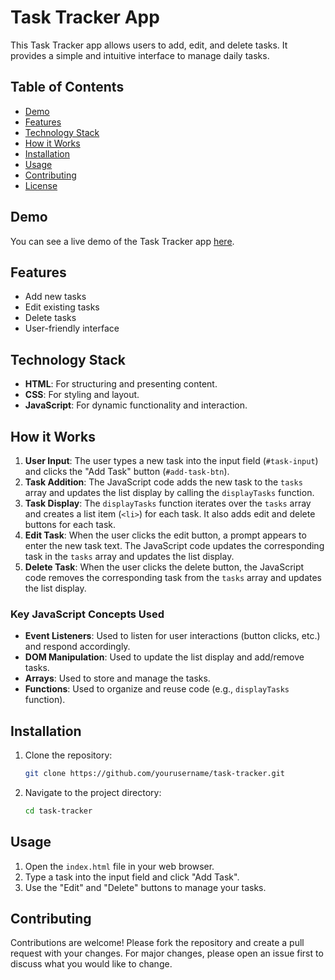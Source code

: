 # Task Tracker App

This Task Tracker app allows users to add, edit, and delete tasks. It provides a simple and intuitive interface to manage daily tasks.

## Table of Contents
- [Demo](#demo)
- [Features](#features)
- [Technology Stack](#technology-stack)
- [How it Works](#how-it-works)
- [Installation](#installation)
- [Usage](#usage)
- [Contributing](#contributing)
- [License](#license)

## Demo
You can see a live demo of the Task Tracker app [here](https://example.com/demo).

## Features
- Add new tasks
- Edit existing tasks
- Delete tasks
- User-friendly interface

## Technology Stack
- **HTML**: For structuring and presenting content.
- **CSS**: For styling and layout.
- **JavaScript**: For dynamic functionality and interaction.

## How it Works

1. **User Input**: The user types a new task into the input field (`#task-input`) and clicks the "Add Task" button (`#add-task-btn`).
2. **Task Addition**: The JavaScript code adds the new task to the `tasks` array and updates the list display by calling the `displayTasks` function.
3. **Task Display**: The `displayTasks` function iterates over the `tasks` array and creates a list item (`<li>`) for each task. It also adds edit and delete buttons for each task.
4. **Edit Task**: When the user clicks the edit button, a prompt appears to enter the new task text. The JavaScript code updates the corresponding task in the `tasks` array and updates the list display.
5. **Delete Task**: When the user clicks the delete button, the JavaScript code removes the corresponding task from the `tasks` array and updates the list display.

### Key JavaScript Concepts Used
- **Event Listeners**: Used to listen for user interactions (button clicks, etc.) and respond accordingly.
- **DOM Manipulation**: Used to update the list display and add/remove tasks.
- **Arrays**: Used to store and manage the tasks.
- **Functions**: Used to organize and reuse code (e.g., `displayTasks` function).

## Installation
1. Clone the repository:
    ```bash
    git clone https://github.com/yourusername/task-tracker.git
    ```
2. Navigate to the project directory:
    ```bash
    cd task-tracker
    ```

## Usage
1. Open the `index.html` file in your web browser.
2. Type a task into the input field and click "Add Task".
3. Use the "Edit" and "Delete" buttons to manage your tasks.

## Contributing
Contributions are welcome! Please fork the repository and create a pull request with your changes. For major changes, please open an issue first to discuss what you would like to change.
